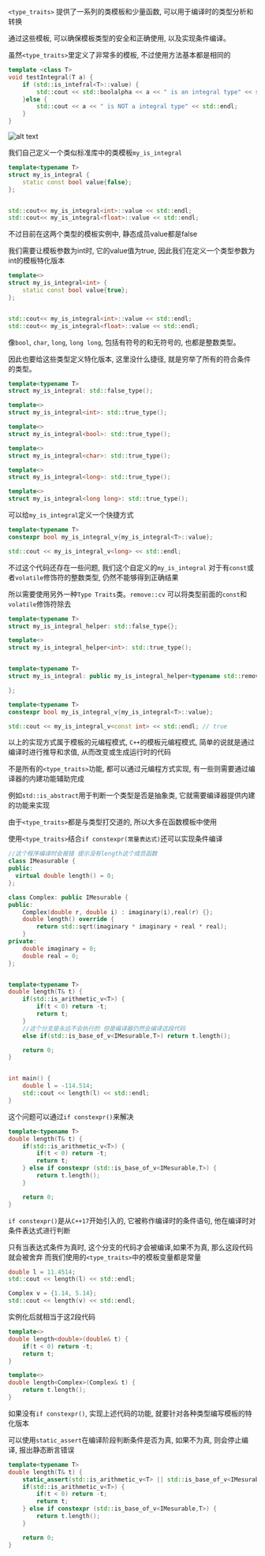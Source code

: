 `<type_traits>` 提供了一系列的类模板和少量函数, 可以用于编译时的类型分析和转换


通过这些模板, 可以确保模板类型的安全和正确使用, 以及实现条件编译。


虽然`<type_traits>`里定义了非常多的模板, 不过使用方法基本都是相同的

```cpp
template <class T>
void testIntegral(T a) {
    if (std::is_intefral<T>::value) {
        std::cout << std::boolalpha << a << " is an integral type" << std::endl;
    }else {
        std::cout << a << " is NOT a integral type" << std::endl;
    }
}
```
![alt text](type_traits.png)


我们自己定义一个类似标准库中的类模板`my_is_integral`
```cpp
template<typename T>
struct my_is_integral {
    static const bool value{false};
};


std::cout<< my_is_integral<int>::value << std::endl;
std::cout<< my_is_integral<float>::value << std::endl;
```

不过目前在这两个类型的模板实例中, 静态成员value都是false


我们需要让模板参数为int时, 它的value值为true, 因此我们在定义一个类型参数为int的模板特化版本
```cpp
template<>
struct my_is_integral<int> {
    static const bool value{true};
};


std::cout<< my_is_integral<int>::value << std::endl;
std::cout<< my_is_integral<float>::value << std::endl;
```
像`bool`, `char`, `long`, `long long`, 包括有符号的和无符号的, 也都是整数类型。

因此也要给这些类型定义特化版本, 这里没什么捷径, 就是穷举了所有的符合条件的类型。
```cpp
template<typename T>
struct my_is_integral: std::false_type();

template<>
struct my_is_integral<int>: std::true_type();

template<>
struct my_is_integral<bool>: std::true_type();

template<>
struct my_is_integral<char>: std::true_type();

template<>
struct my_is_integral<long>: std::true_type();

template<>
struct my_is_integral<long long>: std::true_type();
```


可以给`my_is_integral`定义一个快捷方式
```cpp
template<typename T>
constexpr bool my_is_integral_v{my_is_integral<T>::value};

std::cout << my_is_integral_v<long> << std::endl;
```


不过这个代码还存在一些问题, 我们这个自定义的`my_is_integral` 对于有`const`或者`volatile`修饰符的整数类型, 仍然不能够得到正确结果

所以需要使用另外一种`Type Traits`类。`remove::cv` 可以将类型前面的`const`和`volatile`修饰符除去
```cpp
template<typename T>
struct my_is_integral_helper: std::false_type{};

template<>
struct my_is_integral_helper<int>: std::true_type();


template<typename T>
struct my_is_integral: public my_is_integral_helper<typename std::remove_cv<T>::type{

};

template<typename T>
constexpr bool my_is_integral_v{my_is_integral<T>::value};

std::cout << my_is_integral_v<const int> << std::endl; // true
```



以上的实现方式属于模板的元编程模式, `C++`的模板元编程模式, 简单的说就是通过编译时进行推导和求值, 从而改变或生成运行时的代码


不是所有的`<type_traits>`功能, 都可以通过元编程方式实现, 有一些则需要通过编译器的内建功能辅助完成

例如`std::is_abstract`用于判断一个类型是否是抽象类, 它就需要编译器提供内建的功能来实现

由于`<type_traits>`都是与类型打交道的, 所以大多在函数模板中使用

使用`<type_traits>`结合`if constexpr(常量表达式)`还可以实现条件编译
```cpp
//这个程序编译时会报错 提示没有length这个成员函数
class IMeasurable {
public:
  virtual double length() = 0;
};

class Complex: public IMesurable {
public:
    Complex(double r, double i) : imaginary(i),real(r) {};
    double length() override {
        return std::sqrt(imaginary * imaginary + real * real);
    }
private:
    double imaginary = 0;
    double real = 0;
};


template<typename T>
double length(T& t) {
    if(std::is_arithmetic_v<T>) {
        if(t < 0) return -t;
        return t;
    }
    //这个分支是永远不会执行的 但是编译器仍然会编译这段代码
    else if(std::is_base_of_v<IMesurable,T>) return t.length();

    return 0;
}


int main() {
    double l = -114.514;
    std::cout << length(l) << std::endl;
}
```

这个问题可以通过`if constexpr()`来解决
```cpp
template<typename T>
double length(T& t) {
    if(std::is_arithmetic_v<T>) {
        if(t < 0) return -t;
        return t;
    } else if constexpr (std::is_base_of_v<IMesurable,T>) {
        return t.length();
    }

    return 0;
}
```

`if constexpr()`是从`C++17`开始引入的, 它被称作编译时的条件语句, 他在编译时对条件表达式进行判断

只有当表达式条件为真时, 这个分支的代码才会被编译,如果不为真, 那么这段代码就会被舍弃
而我们使用的`<type_traits>`中的模板变量都是常量

```cpp
double l = 11.4514;
std::cout << length(l) << std::endl;

Complex v = {1.14, 5.14};
std::cout << length(v) << std::endl;
```
实例化后就相当于这2段代码
```cpp
template<>
double length<double>(double& t) {
    if(t < 0) return -t;
    return t;
}

template<>
double length<Complex>(Complex& t) {
    return t.length();
}
```
如果没有`if constexpr()`, 实现上述代码的功能, 就要针对各种类型编写模板的特化版本

可以使用`static_assert`在编译阶段判断条件是否为真, 如果不为真, 则会停止编译, 报出静态断言错误
```cpp
template<typename T>
double length(T& t) {
    static_assert(std::is_arithmetic_v<T> || std::is_base_of_v<IMesurable,T>, "Error: Used a type that does not support calculating length")
    if(std::is_arithmetic_v<T>) {
        if(t < 0) return -t;
        return t;
    } else if constexpr (std::is_base_of_v<IMesurable,T>) {
        return t.length();
    }

    return 0;
}
```





